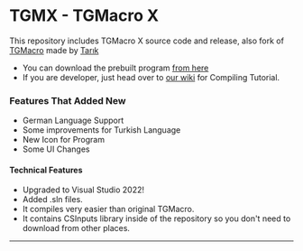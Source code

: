 # TGMX - TGMacro X

This repository includes TGMacro X source code and release, also fork of [TGMacro](https://github.com/trksyln/TGMacro) made by [Tarık](https://github.com/trksyln)

* You can download the prebuilt program [from here](https://github.com/WH0LEWHALE/TGMacro-X/releases)
* If you are developer, just head over to [our wiki](https://github.com/WH0LEWHALE/TGMacro-X/wiki) for Compiling Tutorial.

### Features That Added New
- German Language Support
- Some improvements for Turkish Language
- New Icon for Program
- Some UI Changes

#### Technical Features

- Upgraded to Visual Studio 2022!
- Added .sln files.
- It compiles very easier than original TGMacro.
- It contains CSInputs library inside of the repository so you don't need to download from other places.
___
